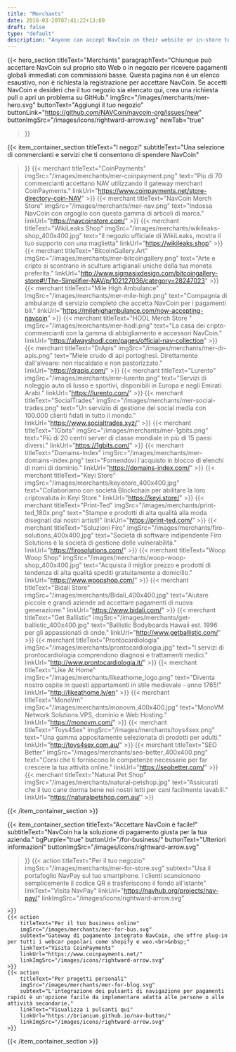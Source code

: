 ```yaml
---
title: "Merchants"
date: 2018-03-20T07:41:22+13:00
draft: false
type: "default"
description: "Anyone can accept NavCoin on their website or in-store to receive instant global payments with low fees."
---
```

{{< hero_section
titleText="Merchants"
paragraphText="Chiunque può accettare NavCoin sul proprio sito Web o in negozio per ricevere pagamenti globali immediati con commissioni basse. Questa pagina non è un elenco esaustivo, non è richiesta la registrazione per accettare NavCoin. Se accetti NavCoin e desideri che il tuo negozio sia elencato qui, crea una richiesta pull o apri un problema su GitHub."
imgSrc="/images/merchants/mer-hero.svg"
buttonText="Aggiungi il tuo negozio"
buttonLink="https://github.com/NAVCoin/navcoin-org/issues/new"
buttonImgSrc="/images/icons/rightward-arrow.svg"
newTab="true"
>}}


{{< item_container_section
    titleText="I negozi"
    subtitleText="Una selezione di commercianti e servizi che ti consentono di spendere NavCoin"
>}}
    {{< merchant
        titleText="CoinPayments"
        imgSrc="/images/merchants/mer-coinpayment.png"
        text="Più di 70 commercianti accettano NAV utilizzando il gateway merchant CoinPayments."
        linkUrl="https://www.coinpayments.net/store-directory-coin-NAV"
    >}}
    {{< merchant
        titleText="NavCoin Merch Store"
        imgSrc="/images/merchants/mer-nav.png"
        text="Indossa NavCoin con orgoglio con questa gamma di articoli di marca."
        linkUrl="https://navcoinstore.com/"
    >}}
    {{< merchant
        titleText="WikiLeaks Shop"
        imgSrc="/images/merchants/wikileaks-shop_400x400.jpg"
        text="Il negozio ufficiale di WikiLeaks, mostra il tuo supporto con una maglietta"
        linkUrl="https://wikileaks.shop"
    >}}
    {{< merchant
        titleText="BitcoinGallery.Art"
        imgSrc="/images/merchants/mer-bitcoingallery.png"
        text="Arte e cripto si scontrano in sculture artigianali uniche della tua moneta preferita."
        linkUrl="http://www.sigmasixdesign.com/bitcoingallery-store#!/The-Simplifier-NAV/p/102127036/category=28247023"
    >}}
    {{< merchant
        titleText="Mile High Ambulance"
        imgSrc="/images/merchants/mer-mile-high.png"
        text="Compagnia di ambulanze di servizio completo che accetta NavCoin per i pagamenti bil."
        linkUrl="https://milehighambulance.com/now-accepting-navcoin"
    >}}
    {{< merchant
        titleText="HODL Merch Store "
        imgSrc="/images/merchants/mer-hodl.png"
        text="La casa dei cripto-commercianti con la gamma di abbigliamento e accessori NavCoin."
        linkUrl="https://alwayshodl.com/pages/official-nav-collection"
    >}}
    {{< merchant
        titleText="DrApis"
        imgSrc="/images/merchants/mer-dr-apis.png"
        text="Miele crudo di api portoghesi. Direttamente dall'alveare: non riscaldato e non pastorizzato."
        linkUrl="https://drapis.com/"
    >}}
    {{< merchant
        titleText="Lurento"
        imgSrc="/images/merchants/mer-lurento.png"
        text="Servizi di noleggio auto di lusso e sportivi, disponibili in Europa e negli Emirati Arabi."
        linkUrl="https://lurento.com/"
    >}}
    {{< merchant
        titleText="SocialTrades"
        imgSrc="/images/merchants/mer-social-trades.png"
        text="Un servizio di gestione dei social media con 100.000 clienti fidati in tutto il mondo."
        linkUrl="https://www.socialtrades.xyz/"
    >}}
    {{< merchant
        titleText="1Gbits"
        imgSrc="/images/merchants/mer-1gbits.png"
        text="Più di 20 centri server di classe mondiale in più di 15 paesi diversi."
        linkUrl="https://1gbits.com/"
    >}}
    {{< merchant
        titleText="Domains-Index"
        imgSrc="/images/merchants/mer-domains-index.png"
        text="Fornendovi l'acquisto in blocco di elenchi di nomi di dominio."
        linkUrl="https://domains-index.com/"
    >}}
    {{< merchant
        titleText="Keyi Store"
        imgSrc="/images/merchants/keyistore_400x400.jpg"
        text="Collaboriamo con società Blockchain per abilitare la loro criptovaluta in Keyi Store."
        linkUrl="https://keyi.store/"
    >}}
    {{< merchant
        titleText="Print-Ted"
        imgSrc="/images/merchants/print-ted_180x.png"
        text="Stampe e prodotti di alta qualità alla moda disegnati dai nostri artisti!"
        linkUrl="https://print-ted.com/"
    >}}
    {{< merchant
        titleText="Soluzioni Firo"
        imgSrc="/images/merchants/firo-solutions_400x400.jpg"
        text="Società di software indipendente Firo Solutions è la società di gestione delle vulnerabilità."
        linkUrl="https://firosolutions.com/"
    >}}
    {{< merchant
        titleText="Woop Woop Shop"
        imgSrc="/images/merchants/woop-woop-shop_400x400.jpg"
        text="Acquista il miglior prezzo e prodotti di tendenza di alta qualità spediti gratuitamente a domicilio."
        linkUrl="https://www.woopshop.com/"
    >}}
    {{< merchant
        titleText="Bidali Store"
        imgSrc="/images/merchants/Bidali_400x400.jpg"
        text="Aiutare piccole e grandi aziende ad accettare pagamenti di nuova generazione."
        linkUrl="https://www.bidali.com/"
    >}}
    {{< merchant
        titleText="Get Ballistic"
        imgSrc="/images/merchants/get-ballistic_400x400.jpg"
        text="Ballistic Bodyboards Hawaii est. 1996 per gli appassionati di onde."
        linkUrl="http://www.getballistic.com/"
    >}}
    {{< merchant
        titleText="Prontocardiologia"
        imgSrc="/images/merchants/prontocardiologia.jpg"
        text="I servizi di prontocardiologia comprendono diagnosi e trattamenti medici."
        linkUrl="http://www.prontocardiologia.it/"
    >}}
    {{< merchant
        titleText="Like At Home"
        imgSrc="/images/merchants/likeathome_logo.png"
        text="Diventa nostro ospite in questi appartamenti in stile medievale - anno 1765!"
        linkUrl="http://likeathome.lv/en"
    >}}
    {{< merchant
        titleText="MonoVm"
        imgSrc="/images/merchants/monovm_400x400.jpg"
        text="MonoVM Network Solutions.VPS, dominio e Web Hosting."
        linkUrl="https://monovm.com/"
    >}}
    {{< merchant
        titleText="Toys4Sex"
        imgSrc="/images/merchants/toys4sex.png"
        text="Una gamma appositamente selezionata di prodotti per adulti."
        linkUrl="http://toys4sex.com.au/"
    >}}
    {{< merchant
        titleText="SEO Better"
        imgSrc="/images/merchants/seo-better_400x400.png"
        text="Corsi che ti forniscono le competenze necessarie per far crescere la tua attività online."
        linkUrl="https://seobetter.com/"
    >}}
    {{< merchant
        titleText="Natural Pet Shop"
        imgSrc="/images/merchants/natural-petshop.jpg"
        text="Assicurati che il tuo cane dorma bene nei nostri letti per cani facilmente lavabili."
        linkUrl="https://naturalpetshop.com.au/"
    >}}

{{< /item_container_section >}}

{{< item_container_section
    titleText="Accettare NavCoin è facile!"
    subtitleText="NavCoin ha la soluzione di pagamento giusta per la tua azienda."
    bgPurple="true"
    buttonUrl="/for-business/"
    buttonText="Ulteriori informazioni"
    buttonImgSrc="/images/icons/rightward-arrow.svg"
>}}
    {{< action
        titleText="Per il tuo negozio"
        imgSrc="/images/merchants/mer-for-store.svg"
        subtext="Usa il portafoglio NavPay sul tuo smartphone. I clienti scansionano semplicemente il codice QR e trasferiscono il fondo all'istante"
        linkText="Visita NavPay"
        linkUrl="https://navhub.org/projects/nav-pay/"
        linkImgSrc="/images/icons/rightward-arrow.svg"

    >}}
    {{< action
        titleText="Per il tuo business online"
        imgSrc="/images/merchants/mer-for-bus.svg"
        subtext="Gateway di pagamento integrato NavCoin, che offre plug-in per tutti i webcar popolari come shopify e woo.<br>&nbsp;"
        linkText="Visita CoinPayments"
        linkUrl="https://www.coinpayments.net/"
        linkImgSrc="/images/icons/rightward-arrow.svg"
    >}}
    {{< action                 
        titleText="Per progetti personali"
        imgSrc="/images/merchants/mer-for-blog.svg"
        subtext="L'integrazione dei pulsanti di navigazione per pagamenti rapidi è un'opzione facile da implementare adatta alle persone o alle attività secondarie."
        linkText="Visualizza i pulsanti qui"
        linkUrl="https://brianium.github.io/nav-button/"
        linkImgSrc="/images/icons/rightward-arrow.svg"
    >}}
{{< /item_container_section >}}
